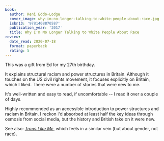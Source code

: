 ```yaml
---
book:
  author: Reni Eddo-Lodge
  cover_image: why-im-no-longer-talking-to-white-people-about-race.jpg
  isbn13: '9781408870587'
  publication_year: '2017'
  title: Why I'm No Longer Talking to White People About Race
review:
  date_read: 2020-07-18
  format: paperback
  rating: 5
---
```


This was a gift from Ed for my 27th birthday.

It explains structural racism and power structures in Britain.
Although it touches on the US civil rights movement, it focuses explicitly on Britain, which I liked.
There were a number of stories that were new to me.

It's well-written and easy to read, if uncomfortable -- I read it over a couple of days.

Highly recommended as an accessible introduction to power structures and racism in Britain.
I reckon I'd absorbed at least half the key ideas through osmosis from social media, but the history and British take on it were new.

See also: [*Trans Like Me*](/reviews/trans-like-me/), which feels in a similar vein (but about gender, not race).
